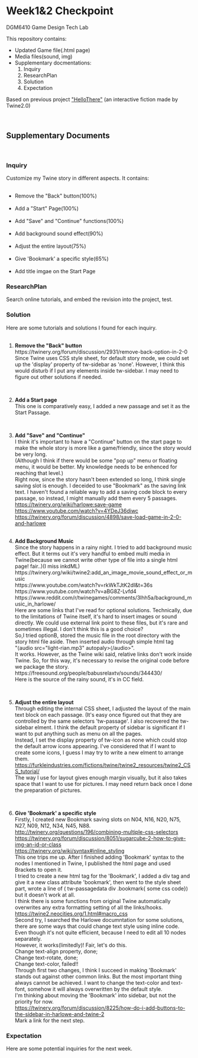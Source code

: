 # Week1&2 Checkpoint

DGM6410 Game Design Tech Lab

This repository contains:

<ul>
  <li>Updated Game file(.html page)</li>
  <li>Media files(sound, img)</li>
 
<li>Supplementary docmentations:<ol>
<li>Inquiry</li>
<li>ResearchPlan</li>
<li>Solution</li>
<li>Expectation</li>
</ol></li>

</ul>

Based on previous project <a href="https://github.com/appleseed0910/Hello-There">"HelloThere"</a> (an interactive fiction made by Twine2.0)


<br>
<h2>Supplementary Documents</h2>
<br>
<h3>Inquiry</h3>
Customize my Twine story in different aspects. It contains:
<ul><style="p{line-height:90%;}">
  <li>Remove the "Back" button(100%) </li>
  <li>Add a "Start" Page(100%) </li>
  <li>Add "Save" and "Continue" functions(100%) </li>
  <li>Add background sound effect(90%) </li>
  <li>Adjust the entire layout(75%) </li>
  <li>Give 'Bookmark' a specific style(65%) </li>
  <li>Add title imgae on the Start Page </li>
  </ul></style>
  
<h3>ResearchPlan</h3>
Search online tutorials, and embed the revision into the project, test.

<h3>Solution</h3>
Here are some tutorials and solutions I found for each inquiry.
<br><br>
<ol>
  <li><b>Remove the "Back" button</b>
<br>https://twinery.org/forum/discussion/2931/remove-back-option-in-2-0
<br>Since Twine uses CSS style sheet, for default story mode, we could set up the 'display' property of tw-sidebar as 'none'.
However, I think this would disturb if I put any elements inside tw-sidebar. I may need to figure out other solutions if needed.</li>

<br><li><b>Add a Start page</b>
<br>This one is comparatively easy, I added a new passage and set it as the Start Passage.</li>

<br><li><b>Add "Save" and "Continue"</b>
<br>I think it's important to have a "Continue" button on the start page to make the whole story is more like a game/friendly, since the story would be very long.
<br>(Although I think if there would be some "pop up" menu or floating menu, it would be better. My knowledge needs to be enhenced for reaching that level.)
<br>Right now, since the story hasn't been extended so long, I think single saving slot is enough. I deceided to use "Bookmark" as the saving link text. I haven't found a reliable way to add a saving code block to every passage, so instead, I might manually add them every 5 passages.
<br>https://twinery.org/wiki/harlowe:save-game
<br>https://www.youtube.com/watch?v=4YDeJ36diwc
<br>https://twinery.org/forum/discussion/4898/save-load-game-in-2-0-and-harlowe
  </li>
<br><li><b>Add Background Music</b>
<br>Since the story happens in a rainy night. I tried to add background music effect. But it terms out it's very handful to embed multi media in Twine(because we cannot write other type of file into a single html page! fair..)(I miss inkdML)
<br>https://twinery.org/wiki/twine2:add_an_image_movie_sound_effect_or_music
<br>https://www.youtube.com/watch?v=rkWkTJtK2dI&t=36s
<br>https://www.youtube.com/watch?v=aBG8Z-Lvfd4
<br>https://www.reddit.com/r/twinegames/comments/3lhh5a/background_music_in_harlowe/
<br>Here are some links that I've read for optional solutions. Technically, due to the limitations of Twine itself, it's hard to insert images or sound directly. We could use external link point to these files, but it's rare and sometimes illegal. I don't think this is a good choice?
<br>So,I tried optionB, stored the music file in the root directory with the story html file aside. Then inserted audio through simple html tag "&lang;audio src="light-rian.mp3" autopaly>&lang;/audio>".
<br>It works. However, as the Twine wiki said, relative links don't work inside Twine. So, for this way, it's necessary to revise the original code before we package the story.
<br>https://freesound.org/people/babusrelaxtv/sounds/344430/
<br>Here is the source of the rainy sound, it's in CC field.</li>
  
  <br><li><b>Adjust the entire layout</b>
  <br>Through editing the internal CSS sheet, I adjusted the layout of the main text block on each passage. (It's easy once figured out that they are controlled by the same selectors 'tw-passage'. I also recovered the tw-sidebar elment. I think the default property of sidebar is significant if I want to put anything such as menu on all the pages. 
  <br>Instead, I set the display property of tw-icon as none which could stop the default arrow icons appearing. I've considered that if I want to create some icons, I guess I may try to write a new elment to arrange them.
  <br>https://furkleindustries.com/fictions/twine/twine2_resources/twine2_CSS_tutorial/
  <br>The way I use for layout gives enough margin visually, but it also takes space that I want to use for pictures. I may need return back once I done the preparation of pictures.</li>
  
  
  <br><li><b>Give 'Bookmark' a specific style</b>
  <br>Firstly, I created new Bookmark saving slots on N04, N16, N20, N75, N27, N09, N12, N34, N45, N88.
  <br>http://twinery.org/questions/196/combining-multiple-css-selectors
  <br>https://twinery.org/forum/discussion/8051/sugarcube-2-how-to-give-img-an-id-or-class
<br>https://twinery.org/wiki/syntax#inline_styling
  <br>This one trips me up. After I finished adding 'Bookmark' syntax to the nodes I mentioned in Twine, I published the html page and used Brackets to open it.
  <br>I tried to create a new html tag for the 'Bookmark', I added a div tag and give it a new class attribute 'bookmark', then went to the style sheet part, wrote a line of ( tw-passagedata div .bookmark{ some css code}) but it doesn't work at all.
  <br>I think there is some functions from original Twine automatically overwrites any extra formatting setting of all the links/hooks.
  <br>https://twine2.neocities.org/1.html#macro_css
  <br>Second try, I searched the Harlowe documntation for some solutions, there are some ways that could change text style using inline code. Even though it's not quite efficient, because I need to edit all 10 nodes separately.
  <br>However, it works(limitedly)! Fair, let's do this.
  <br>Change text-align property, done; 
  <br>Change text-rotate, done;
  <br>Change text-color, failed!!
  <br>Through first two changes, I think I succeed in making 'Bookmark' stands out against other common links. But the most important thing always cannot be achieved. I want to change the text-color and text-font, somehow it will always overwritten by the default style.
  <br>I'm thinking about moving the 'Bookmark' into sidebar, but not the priority for now.
  <br>https://twinery.org/forum/discussion/8225/how-do-i-add-buttons-to-the-sidebar-in-harlowe-and-twine-2
  <br>Mark a link for the next step.</li>
  
  </ol>

<h3>Expectation</h3>
Here are some potential inquiries for the next week.

